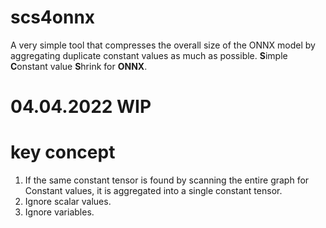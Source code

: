 # scs4onnx
A very simple tool that compresses the overall size of the ONNX model by aggregating duplicate constant values as much as possible. **S**imple **C**onstant value **S**hrink for **ONNX**.

# 04.04.2022 WIP

# key concept
1. If the same constant tensor is found by scanning the entire graph for Constant values, it is aggregated into a single constant tensor.
2. Ignore scalar values.
3. Ignore variables.
